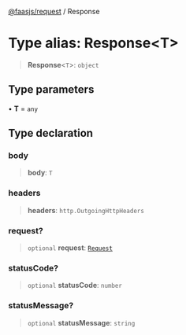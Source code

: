 [@faasjs/request](../README.md) / Response

# Type alias: Response\<T\>

> **Response**\<`T`\>: `object`

## Type parameters

• **T** = `any`

## Type declaration

### body

> **body**: `T`

### headers

> **headers**: `http.OutgoingHttpHeaders`

### request?

> `optional` **request**: [`Request`](Request.md)

### statusCode?

> `optional` **statusCode**: `number`

### statusMessage?

> `optional` **statusMessage**: `string`
